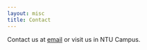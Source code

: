 ```yaml
---
layout: misc
title: Contact
---
```


Contact us at [email](tl-scse-speechlab@e.ntu.edu.sg) or visit us in NTU Campus.
